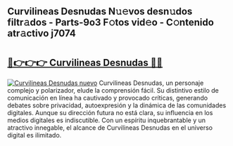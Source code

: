 ## Curvilineas Desnudas N𝚞𝚎vos desn𝚞dos filtr𝚊dos - Parts-9o3 F𝚘tos vid𝚎o - C𝚘ntenido atr𝚊ctivo j7074

# <h2><a href="http://mb39ls.tromn.icu/?c=Curvilineas+Desnudas">🔗👉👉👉 Curvilineas Desnudas 🔗🔗</a></h2>

[![Curvilineas Desnudas nuevo](https://i.imgur.com/pEAQMta.gif)](http://mb39ls.tromn.icu/?c=Curvilineas+Desnudas)
Curvilineas Desnudas, un personaje complejo y polarizador, elude la comprensión fácil. Su distintivo estilo de comunicación en línea ha cautivado y provocado críticas, generando debates sobre privacidad, autoexpresión y la dinámica de las comunidades digitales. Aunque su dirección futura no está clara, su influencia en los medios digitales es indiscutible. Con un espíritu inquebrantable y un atractivo innegable, el alcance de Curvilineas Desnudas en el universo digital es ilimitado.

